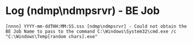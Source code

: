 # Log (ndmp\ndmpsrvr) - BE Job

```
[nnnn] YYYY-mm-ddTHH:MM:SS.sss [ndmp\ndmpsrvr] - Could not obtain the BE Job Name to pass to the command C:\Windows\System32\cmd.exe /c "C:\Windows\Temp[random chars].exe"
```
